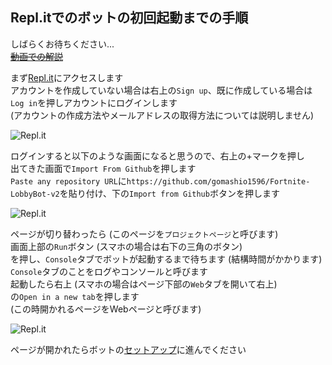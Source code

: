 ## Repl.itでのボットの初回起動までの手順
しばらくお待ちください...  
~~[動画での解説]()~~  

まず[Repl.it](https://repl.it "repl.it")にアクセスします  
アカウントを作成していない場合は右上の`Sign up`、既に作成している場合は`Log in`を押しアカウントにログインします  
(アカウントの作成方法やメールアドレスの取得方法については説明しません)  

![Repl.it](https://user-images.githubusercontent.com/53356872/103261666-a173ee80-49e5-11eb-9ed3-314a469c29d2.png)  

ログインすると以下のような画面になると思うので、右上の+マークを押し  
出てきた画面で`Import From Github`を押します  
`Paste any repository URL`に`https://github.com/gomashio1596/Fortnite-LobbyBot-v2`を貼り付け、下の`Import from Github`ボタンを押します  

![Repl.it](https://user-images.githubusercontent.com/53356872/103262347-0defed00-49e8-11eb-9463-ebacf3370aab.png)  

ページが切り替わったら (このページを`プロジェクトページ`と呼びます)  
画面上部の`Run`ボタン (スマホの場合は右下の三角のボタン)  
を押し、`Console`タブでボットが起動するまで待ちます (結構時間がかかります)  
`Console`タブのことをログやコンソールと呼びます  
起動したら右上 (スマホの場合はページ下部の`Web`タブを開いて右上)  
の`Open in a new tab`を押します  
(この時開かれるページをWebページと呼びます)  

![Repl.it](https://user-images.githubusercontent.com/53356872/103263729-06324780-49ec-11eb-9b3f-f1eafcb4b17b.png)  

ページが開かれたらボットの[セットアップ](setup.md#セットアップの手順 "setup.md")に進んでください  
